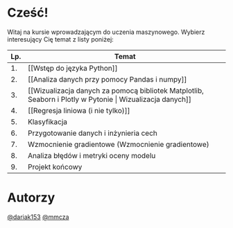 # Cześć! 

Witaj na kursie wprowadzającym do uczenia maszynowego. Wybierz interesujący Cię temat z listy poniżej:

| Lp. | Temat                                                                                                     |
| --- | --------------------------------------------------------------------------------------------------------- |
| 1.  | [[Wstęp do języka Python]]                                                                                |
| 2.  | [[Analiza danych przy pomocy Pandas i numpy]]                                                             |
| 3.  | [[Wizualizacja danych za pomocą bibliotek Matplotlib, Seaborn i Plotly w Pytonie \| Wizualizacja danych]] |
| 4.  | [[Regresja liniowa (i nie tylko)]]                                                                        |
| 5.  | Klasyfikacja                                                                                              |
| 6.  | Przygotowanie danych i inżynieria cech                                                                    |
| 7.  | Wzmocnienie gradientowe (Wzmocnienie gradientowe)                                                         |
| 8.  | Analiza błędów i metryki oceny modelu                                                                     |
| 9.  | Projekt końcowy                                                                                           |

# Autorzy
[@dariak153](https://github.com/dariak153)
[@mmcza](https://github.com/mmcza)
